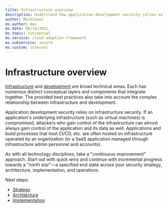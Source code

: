 ```yaml
---
title: Infrastructure overview
description: Understand how application development security relies on infrastructure security. 
author: MarkSimos
ms.author: mas
ms.date: 06/15/2022
ms.topic: conceptual
ms.service: cloud-adoption-framework
ms.subservice: secure
ms.custom: internal
---
```


# Infrastructure overview

[Infrastructure](infrastructure-security-strategy.md) and [development](development-security-strategy-overview.md) are broad technical areas. Each has numerous distinct conceptual layers and components that integrate together. The provided best practices also take into account the complex relationship between infrastructure and development.

Application development security relies on infrastructure security. If an application's underlying infrastructure (such as virtual machines) is compromised, attackers who gain control of the infrastructure can almost always gain control of the application and its data as well. Applications and build processes that host CI/CD, etc. are often hosted on infrastructure operated by an organization (or a SaaS application managed through infrastructure admin personnel and accounts).

As with all technology disciplines, take a "continuous improvement" approach. Start out with quick wins and continue with incremental progress towards a "north star"—a specified end state across your security strategy, architecture, implementation, and operations.

Next steps:

- [Strategy](infrastructure-security-strategy.md)
- [Architecture](infrastructure-security-architecture.md)
- [Implementation](infrastructure-security-implementation.md)
